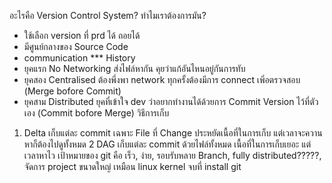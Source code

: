 อะไรคือ Version Control System? ทำไมเราต้องการมัน?
- ใช้เลือก version ที่ prd ได้ ถอยได้
- มีศูนย์กลางของ Source Code
- communication ***
History
- ยุคแรก No Networking ส่งไฟล์หากัน คุยว่าแก้อันไหนอยู่กันการทับ
- ยุคสอง Centralised ต้องพึ่งพา network ทุกครั้งต้องมีการ connect เพิ่อตรวจสอบ (Merge bofore Commit)
- ยุคสาม Distributed ยุคที่เข้าใจ dev ว่าอยากทำงานได้ด้วยการ Commit Version ไว้ที่ตัวเอง (Commit bofore Merge)
วิธีการเก็บ
1. Delta เก็บแต่ละ commit เฉพาะ File ที่ Change ประหยัดเนื้อที่ในการเก็บ แต่เวลาจะควานหาก็ต้องไปดูทั้งหมด
2 DAG เก็บแต่ละ commit ด้วยไฟล์ทั้งหมด เนื้อที่ในการเก็บเยอะ แต่เวลาหาไว
เป้าหมายของ git คือ เร็ว, ง่าย, รอบรับหลาย Branch, fully distributed?????, จัดการ project ขนาดใหญ่ เหมือน linux kernel
จบที่ install git 